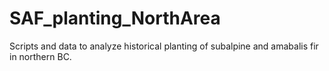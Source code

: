 # SAF_planting_NorthArea
Scripts and data to analyze historical planting of subalpine and amabalis fir in northern BC.
